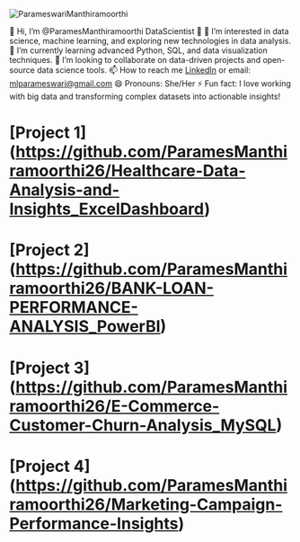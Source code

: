 ![ParameswariManthiramoorthi](https://avatars.githubusercontent.com/u/176913952?s=400&u=71706cd297c04d8586a9e2125fbf42c3a8312822&v=4)


👋 Hi, I’m @ParamesManthiramoorthi DataScientist 👋
👀 I’m interested in data science, machine learning, and exploring new technologies in data analysis.
🌱 I’m currently learning advanced Python, SQL, and data visualization techniques.
💞️ I’m looking to collaborate on data-driven projects and open-source data science tools.
📫 How to reach me [LinkedIn](https://www.linkedin.com/in/paramesmanthiramoorthi/) or email: mlparameswari@gmail.com
😄 Pronouns: She/Her
⚡ Fun fact: I love working with big data and transforming complex datasets into actionable insights!
<!---
ParamesManthiramoorthi26/ParamesManthiramoorthi26 is a ✨ special ✨ repository because its `README.md` (this file) appears on your GitHub profile.
You can click the Preview link to take a look at your changes.
--->

# [Project 1] (https://github.com/ParamesManthiramoorthi26/Healthcare-Data-Analysis-and-Insights_ExcelDashboard)

# [Project 2] (https://github.com/ParamesManthiramoorthi26/BANK-LOAN-PERFORMANCE-ANALYSIS_PowerBI)

# [Project 3] (https://github.com/ParamesManthiramoorthi26/E-Commerce-Customer-Churn-Analysis_MySQL)

# [Project 4] (https://github.com/ParamesManthiramoorthi26/Marketing-Campaign-Performance-Insights)





